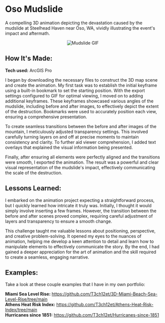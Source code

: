 # Oso Mudslide
A compelling 3D animation depicting the devastation caused by the mudslide at Steelhead Haven near Oso, WA, vividly illustrating the event's impact and aftermath.

<div align="center">
<img alt = "Mudslide GIF" img src="./Oso Mudslide_gif.gif"/>
</div>

## How It's Made:

**Tech used:** ArcGIS Pro

I began by downloading the necessary files to construct the 3D map scene and create the animation. My first task was to establish the initial keyframe using a built-in bookmark to set the starting position. With the export settings configured to GIF for optimal viewing, I moved on to adding additional keyframes. These keyframes showcased various angles of the mudslide, including before and after images, to effectively depict the extent of the destruction. Bookmarks were used to accurately position each view, ensuring a comprehensive presentation.

To create seamless transitions between the before and after images of the mountain, I meticulously adjusted transparency settings. This involved carefully turning layers on and off at precise moments to maintain consistency and clarity. To further aid viewer comprehension, I added text overlays that explained the visual information being presented. 

Finally, after ensuring all elements were perfectly aligned and the transitions were smooth, I exported the animation. The result was a powerful and clear visual representation of the mudslide's impact, effectively communicating the scale of the destruction.

## Lessons Learned:

I embarked on the animation project expecting a straightforward process, but I quickly learned how intricate it truly was. Initially, I thought it would simply involve inserting a few frames. However, the transition between the before and after scenes proved complex, requiring careful adjustment of layers and transparency to ensure a smooth change.

This challenge taught me valuable lessons about positioning, perspective, and creative problem-solving. It opened my eyes to the nuances of animation, helping me develop a keen attention to detail and learn how to manipulate elements to effectively communicate the story. By the end, I had gained a deeper appreciation for the art of animation and the skill required to create a seamless, engaging narrative.

## Examples:
Take a look at these couple examples that I have in my own portfolio:

**Miami Sea Level Rise:** https://github.com/T3ch12et/3D-Miami-Beach-Sea-Level-Rise/tree/main <br>
**Athens Heat Risk Index:** https://github.com/T3ch12et/Athens-Heat-Risk-Index/tree/main <br>
**Hurricanes since 1851:** https://github.com/T3ch12et/Hurricanes-since-1851
